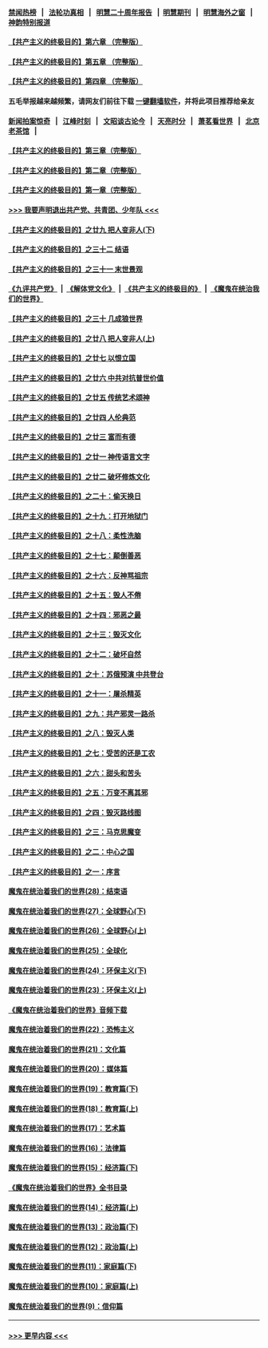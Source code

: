 #### [禁闻热榜](热点新闻.md?=0)  &nbsp;&nbsp;|&nbsp;&nbsp; [法轮功真相](https://github.com/gfw-breaker/truth/blob/master/README.md?=0) &nbsp;&nbsp;|&nbsp;&nbsp; [明慧二十周年报告](https://github.com/gfw-breaker/mh-reports/blob/master/README.md?=0) &nbsp;&nbsp;|&nbsp;&nbsp;[明慧期刊](https://github.com/gfw-breaker/mh-qikan) &nbsp;&nbsp;|&nbsp;&nbsp; [明慧海外之窗](https://github.com/gfw-breaker/mh-news/blob/master/README.md?=0) &nbsp;&nbsp;|&nbsp;&nbsp; [神韵特别报道](https://github.com/gfw-breaker/mh-news/blob/master/shenyun.md?=0)
#### [【共产主义的终极目的】第六章 （完整版）](../pages/nsc422/n11428913.md?t=03051703) 
#### [【共产主义的终极目的】第五章 （完整版）](../pages/nsc422/n11428912.md?t=03051703) 
#### [【共产主义的终极目的】第四章 （完整版）](../pages/nsc422/n11428907.md?t=03051703) 
#### 五毛举报越来越频繁，请网友们前往下载 [一键翻墙软件](https://github.com/gfw-breaker/ssr-accounts)，并将此项目推荐给亲友
#### [新闻拍案惊奇](https://github.com/gfw-breaker/banned-news/blob/master/pages/link4.md) &nbsp;&nbsp;|&nbsp;&nbsp; [江峰时刻](https://github.com/gfw-breaker/banned-news/blob/master/pages/link4.md) &nbsp;&nbsp;|&nbsp;&nbsp; [文昭谈古论今](https://github.com/gfw-breaker/banned-news/blob/master/pages/link4.md) &nbsp;&nbsp;|&nbsp;&nbsp; [天亮时分](https://github.com/gfw-breaker/banned-news/blob/master/pages/link4.md) &nbsp;&nbsp;|&nbsp;&nbsp; [萧茗看世界](https://github.com/gfw-breaker/banned-news/blob/master/pages/link4.md) &nbsp;&nbsp;|&nbsp;&nbsp; [北京老茶馆](https://github.com/gfw-breaker/banned-news/blob/master/pages/link4.md) &nbsp;&nbsp;|&nbsp;&nbsp; 
#### [【共产主义的终极目的】第三章（完整版）](../pages/nsc422/n11428848.md?t=03051703) 
#### [【共产主义的终极目的】第二章（完整版）](../pages/nsc422/n11428831.md?t=03051703) 
#### [【共产主义的终极目的】第一章（完整版）](../pages/nsc422/n11417651.md?t=03051703) 
#### [>>> 我要声明退出共产党、共青团、少年队 <<<](https://github.com/begood0513/goodnews/blob/master/quit/letter.md) 
#### [【共产主义的终极目的】之廿九 把人变非人(下)](../pages/nsc422/n11344140.md?t=03051703) 
#### [【共产主义的终极目的】之三十二 结语](../pages/nsc422/n11360535.md?t=03051703) 
#### [【共产主义的终极目的】之三十一 末世景观](../pages/nsc422/n11351129.md?t=03051703) 
#### [《九评共产党》](https://github.com/begood0513/9ping.md/blob/master/README.md) &nbsp;|&nbsp; [《解体党文化》](../../../../jtdwh.md/blob/master/README.md)  &nbsp;|&nbsp; [《共产主义的终极目的》](../../../../gczydzjmd.md/blob/master/README.md) &nbsp;|&nbsp; [《魔鬼在统治我们的世界》](../../../../mgztzwmdsj.md/blob/master/README.md) 
#### [【共产主义的终极目的】之三十 几成狼世界](../pages/nsc422/n11348280.md?t=03051703) 
#### [【共产主义的终极目的】之廿八 把人变非人(上)](../pages/nsc422/n11340492.md?t=03051703) 
#### [【共产主义的终极目的】之廿七 以恨立国](../pages/nsc422/n11336944.md?t=03051703) 
#### [【共产主义的终极目的】之廿六 中共对抗普世价值](../pages/nsc422/n11324785.md?t=03051703) 
#### [【共产主义的终极目的】之廿五 传统艺术颂神](../pages/nsc422/n11296396.md?t=03051703) 
#### [【共产主义的终极目的】之廿四 人伦典范](../pages/nsc422/n11296397.md?t=03051703) 
#### [【共产主义的终极目的】之廿三 富而有德](../pages/nsc422/n11283598.md?t=03051703) 
#### [【共产主义的终极目的】之廿一 神传语言文字](../pages/nsc422/n11263265.md?t=03051703) 
#### [【共产主义的终极目的】之廿二 破坏修炼文化](../pages/nsc422/n11245728.md?t=03051703) 
#### [【共产主义的终极目的】之二十：偷天换日](../pages/nsc422/n11238846.md?t=03051703) 
#### [【共产主义的终极目的】之十九：打开地狱门](../pages/nsc422/n11206376.md?t=03051703) 
#### [【共产主义的终极目的】之十八：柔性洗脑](../pages/nsc422/n11199994.md?t=03051703) 
#### [【共产主义的终极目的】之十七：颠倒善恶](../pages/nsc422/n11179782.md?t=03051703) 
#### [【共产主义的终极目的】之十六：反神骂祖宗](../pages/nsc422/n11166798.md?t=03051703) 
#### [【共产主义的终极目的】之十五：毁人不倦](../pages/nsc422/n11166792.md?t=03051703) 
#### [【共产主义的终极目的】之十四：邪恶之最](../pages/nsc422/n11150249.md?t=03051703) 
#### [【共产主义的终极目的】之十三：毁灭文化](../pages/nsc422/n11135227.md?t=03051703) 
#### [【共产主义的终极目的】之十二：破坏自然](../pages/nsc422/n11135214.md?t=03051703) 
#### [【共产主义的终极目的】之十：苏俄预演 中共登台](../pages/nsc422/n11118424.md?t=03051703) 
#### [【共产主义的终极目的】之十一：屠杀精英](../pages/nsc422/n11118442.md?t=03051703) 
#### [【共产主义的终极目的】之九：共产邪灵一路杀](../pages/nsc422/n11114139.md?t=03051703) 
#### [【共产主义的终极目的】之八：毁灭人类](../pages/nsc422/n11108503.md?t=03051703) 
#### [【共产主义的终极目的】之七：受苦的还是工农](../pages/nsc422/n11101809.md?t=03051703) 
#### [【共产主义的终极目的】之六：甜头和苦头](../pages/nsc422/n11096971.md?t=03051703) 
#### [【共产主义的终极目的】之五：万变不离其邪](../pages/nsc422/n11091285.md?t=03051703) 
#### [【共产主义的终极目的】之四：毁灭路线图](../pages/nsc422/n11086284.md?t=03051703) 
#### [【共产主义的终极目的】之三：马克思魔变](../pages/nsc422/n11061941.md?t=03051703) 
#### [【共产主义的终极目的】之二：中心之国](../pages/nsc422/n11047728.md?t=03051703) 
#### [【共产主义的终极目的】之一：序言](../pages/nsc422/n11086077.md?t=03051703) 
#### [魔鬼在统治着我们的世界(28)：结束语](../pages/nsc422/n10936246.md?t=03051703) 
#### [魔鬼在统治着我们的世界(27)：全球野心(下)](../pages/nsc422/n10928319.md?t=03051703) 
#### [魔鬼在统治着我们的世界(26)：全球野心(上)](../pages/nsc422/n10900318.md?t=03051703) 
#### [魔鬼在统治着我们的世界(25)：全球化](../pages/nsc422/n10788205.md?t=03051703) 
#### [魔鬼在统治着我们的世界(24)：环保主义(下)](../pages/nsc422/n10695307.md?t=03051703) 
#### [魔鬼在统治着我们的世界(23)：环保主义(上)](../pages/nsc422/n10688613.md?t=03051703) 
#### [《魔鬼在统治着我们的世界》音频下载](../pages/nsc422/n10635553.md?t=03051703) 
#### [魔鬼在统治着我们的世界(22)：恐怖主义](../pages/nsc422/n10614727.md?t=03051703) 
#### [魔鬼在统治着我们的世界(21)：文化篇](../pages/nsc422/n10597706.md?t=03051703) 
#### [魔鬼在统治着我们的世界(20)：媒体篇](../pages/nsc422/n10586579.md?t=03051703) 
#### [魔鬼在统治着我们的世界(19)：教育篇(下)](../pages/nsc422/n10564808.md?t=03051703) 
#### [魔鬼在统治着我们的世界(18)：教育篇(上)](../pages/nsc422/n10526970.md?t=03051703) 
#### [魔鬼在统治着我们的世界(17)：艺术篇](../pages/nsc422/n10499093.md?t=03051703) 
#### [魔鬼在统治着我们的世界(16)：法律篇](../pages/nsc422/n10485969.md?t=03051703) 
#### [魔鬼在统治着我们的世界(15)：经济篇(下)](../pages/nsc422/n10469975.md?t=03051703) 
#### [《魔鬼在统治着我们的世界》全书目录](../pages/nsc422/n10464261.md?t=03051703) 
#### [魔鬼在统治着我们的世界(14)：经济篇(上)](../pages/nsc422/n10457370.md?t=03051703) 
#### [魔鬼在统治着我们的世界(13)：政治篇(下)](../pages/nsc422/n10448270.md?t=03051703) 
#### [魔鬼在统治着我们的世界(12)：政治篇(上)](../pages/nsc422/n10444576.md?t=03051703) 
#### [魔鬼在统治着我们的世界(11)：家庭篇(下)](../pages/nsc422/n10440961.md?t=03051703) 
#### [魔鬼在统治着我们的世界(10)：家庭篇(上)](../pages/nsc422/n10435448.md?t=03051703) 
#### [魔鬼在统治着我们的世界(9)：信仰篇](../pages/nsc422/n10432159.md?t=03051703) 

----
#### [ >>> 更早内容 <<< ](../indexes/nsc422-earlier.md)
